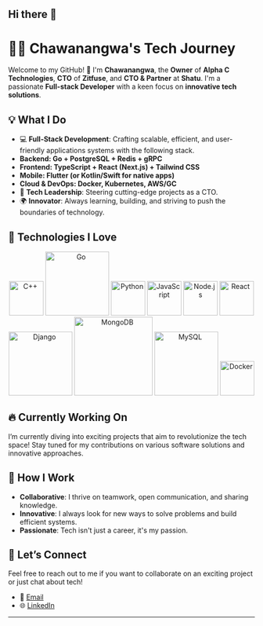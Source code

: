 ## Hi there 👋

# 👨‍💻 **Chawanangwa's Tech Journey**

Welcome to my GitHub! 🚀 I'm **Chawanangwa**, the **Owner** of **Alpha C Technologies**, **CTO** of **Zitfuse**, and **CTO & Partner** at **Shatu**. I'm a passionate **Full-stack Developer** with a keen focus on **innovative tech solutions**.

## 💡 What I Do
- 💻 **Full-Stack Development**: Crafting scalable, efficient, and user-friendly applications systems with the following stack.
- **Backend: Go + PostgreSQL + Redis + gRPC**
- **Frontend: TypeScript + React (Next.js) + Tailwind CSS**
- **Mobile: Flutter (or Kotlin/Swift for native apps)**
- **Cloud & DevOps: Docker, Kubernetes, AWS/GC**
- 🚀 **Tech Leadership**: Steering cutting-edge projects as a CTO.
- 🌍 **Innovator**: Always learning, building, and striving to push the boundaries of technology.
  
## 🔧 Technologies I Love

<p align="center">
  <img src="https://upload.wikimedia.org/wikipedia/commons/1/18/C_Programming_Language.svg" alt="C++" width="70"/>
  <img src="https://upload.wikimedia.org/wikipedia/commons/thumb/0/05/Go_Logo_Blue.svg/230px-Go_Logo_Blue.svg.png" alt="Go" width="130"/>
  <img src="https://upload.wikimedia.org/wikipedia/commons/c/c3/Python-logo-notext.svg" alt="Python" width="70"/>
  <img src="https://upload.wikimedia.org/wikipedia/commons/6/6a/JavaScript-logo.png" alt="JavaScript" width="70"/>
  <img src="https://upload.wikimedia.org/wikipedia/commons/d/d9/Node.js_logo.svg" alt="Node.js" width="70"/>
  <img src="https://upload.wikimedia.org/wikipedia/commons/a/a7/React-icon.svg" alt="React" width="70"/>
  <img src="https://upload.wikimedia.org/wikipedia/commons/7/75/Django_logo.svg" alt="Django" width="130"/>
  <img src="https://upload.wikimedia.org/wikipedia/en/thumb/5/5a/MongoDB_Fores-Green.svg/250px-MongoDB_Fores-Green.svg.png" alt="MongoDB" width="160" />
  <img src="https://upload.wikimedia.org/wikipedia/en/thumb/d/dd/MySQL_logo.svg/100px-MySQL_logo.svg.png" alt="MySQL" width="130"/>
  <img src="https://www.docker.com/app/uploads/2023/05/symbol_blue-docker-logo.png" alt="Docker" width="70"/>
</p>

## 🔥 Currently Working On
I’m currently diving into exciting projects that aim to revolutionize the tech space! Stay tuned for my contributions on various software solutions and innovative approaches.

## 🚀 How I Work
- **Collaborative**: I thrive on teamwork, open communication, and sharing knowledge.
- **Innovative**: I always look for new ways to solve problems and build efficient systems.
- **Passionate**: Tech isn't just a career, it's my passion.

## 💬 Let’s Connect
Feel free to reach out to me if you want to collaborate on an exciting project or just chat about tech!

- 📧 [Email](mailto:chawanangwachipeta8@gmail.com)
- 🌐 [LinkedIn](https://zm.linkedin.com/in/chawanangwa-chipeta-95a495279)

---
